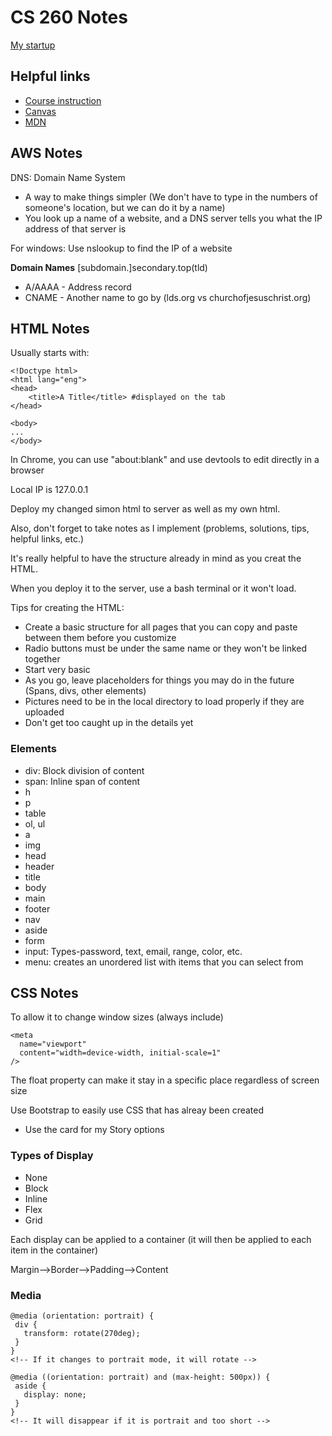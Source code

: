 # CS 260 Notes

[My startup](https://simon.cs260.click)

## Helpful links

- [Course instruction](https://github.com/webprogramming260)
- [Canvas](https://byu.instructure.com)
- [MDN](https://developer.mozilla.org)

## AWS Notes

DNS: Domain Name System
- A way to make things simpler (We don't have to type in the numbers of someone's location, but we can do it by a name)
- You look up a name of a website, and a DNS server tells you what the IP address of that server is

For windows: Use nslookup to find the IP of a website

**Domain Names**
[subdomain.]secondary.top(tld)
- A/AAAA - Address record
- CNAME - Another name to go by (lds.org vs churchofjesuschrist.org)

## HTML Notes

Usually starts with:
```
<!Doctype html>
<html lang="eng">
<head>
    <title>A Title</title> #displayed on the tab
</head>

<body>
...
</body>
```

In Chrome, you can use "about:blank" and use devtools to edit directly in a browser

Local IP is 127.0.0.1

Deploy my changed simon html to server as well as my own html.

Also, don't forget to take notes as I implement (problems, solutions, tips, helpful links, etc.)

It's really helpful to have the structure already in mind as you creat the HTML.

When you deploy it to the server, use a bash terminal or it won't load.

Tips for creating the HTML:
- Create a basic structure for all pages that you can copy and paste between them before you customize
- Radio buttons must be under the same name or they won't be linked together
- Start very basic
- As you go, leave placeholders for things you may do in the future (Spans, divs, other elements)
- Pictures need to be in the local directory to load properly if they are uploaded
- Don't get too caught up in the details yet

### Elements 
- div: Block division of content
- span: Inline span of content
- h
- p
- table
- ol, ul
- a
- img
- head
- header
- title
- body
- main
- footer
- nav
- aside
- form
- input: Types-password, text, email, range, color, etc.
- menu: creates an unordered list with items that you can select from

## CSS Notes
To allow it to change window sizes (always include)
~~~ 
<meta
  name="viewport"
  content="width=device-width, initial-scale=1"
/>
~~~

The float property can make it stay in a specific place regardless of screen size

Use Bootstrap to easily use CSS that has alreay been created
- Use the card for my Story options
### Types of Display
- None
- Block
- Inline
- Flex
- Grid

Each display can be applied to a container (it will then be applied to each item in the container)

Margin-->Border-->Padding-->Content

### Media
~~~
@media (orientation: portrait) {
 div {
   transform: rotate(270deg);
 }
}
<!-- If it changes to portrait mode, it will rotate -->

@media ((orientation: portrait) and (max-height: 500px)) {
 aside {
   display: none;
 }
}
<!-- It will disappear if it is portrait and too short -->
~~~
